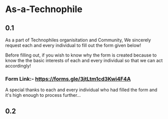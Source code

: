 # As-a-Technophile
## 0.1
As a part of Technophiles organisitation and Community, We sincerely request each and every individual to fill out the form given below!

Before filling out, if you wish to know why the form is created because to know the the basic interests of each and every individual so that we can act accordingly!

### Form Link:- https://forms.gle/3jtLtm1cd3Kwi4F4A
A special thanks to each and every individual who had filled the form and it's high enough to process further...


## 0.2
